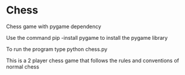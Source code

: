 # Chess
Chess game with pygame dependency

Use the command pip -install pygame to install the pygame library

To run the program type python chess.py

This is a 2 player chess game that follows the rules and conventions of normal chess
